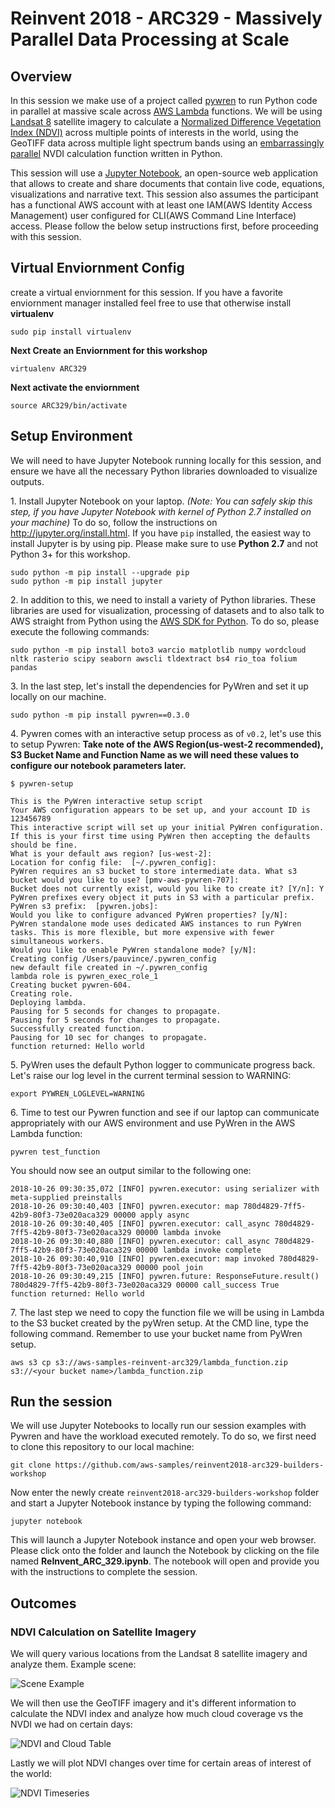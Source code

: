 # Reinvent 2018 - ARC329 - Massively Parallel Data Processing at Scale

## Overview

In this session we make use of a project called [pywren](http://pywren.io/) to run Python code in parallel at massive scale across [AWS Lambda](https://aws.amazon.com/lambda/) functions. We will be using [Landsat 8](https://aws.amazon.com/public-datasets/landsat/) satellite imagery to calculate a [Normalized Difference Vegetation Index (NDVI)](https://en.wikipedia.org/wiki/Normalized_Difference_Vegetation_Index) across multiple points of interests in the world, using the GeoTIFF data across multiple light spectrum bands using an [embarrassingly parallel](https://en.wikipedia.org/wiki/Embarrassingly_parallel) NVDI calculation function written in Python.


This session will use a [Jupyter Notebook](http://jupyter.org/), an open-source web application that allows to create and share documents that contain live code, equations, visualizations and narrative text. This session also assumes the participant has a functional AWS account with at least one IAM(AWS Identity Access Management) user configured for CLI(AWS Command Line Interface) access.
 Please follow the below setup instructions first, before proceeding with this session.
## Virtual Enviornment Config
create a virtual enviornment for this session.  If you have a favorite enviornment manager installed feel free to use that otherwise install **virtualenv**
```
sudo pip install virtualenv
```
**Next Create an Enviornment for this workshop**
```
virtualenv ARC329
```

**Next activate the enviornment**

```
source ARC329/bin/activate
```



## Setup Environment

 We will need to have Jupyter Notebook running locally for this session, and ensure we have all the necessary Python libraries downloaded to visualize outputs.

1\. Install Jupyter Notebook on your laptop. _(Note: You can safely skip this step, if you have Jupyter Notebook with kernel of Python 2.7 installed on your machine)_ To do so, follow the instructions on <http://jupyter.org/install.html>. If you have `pip` installed, the easiest way to install Jupyter is by using pip. Please make sure to use **Python 2.7** and not Python 3+ for this workshop.

```
sudo python -m pip install --upgrade pip
sudo python -m pip install jupyter
```

2\. In addition to this, we need to install a variety of Python libraries. These libraries are used for visualization, processing of datasets and to also talk to AWS straight from Python using the [AWS SDK for Python](https://aws.amazon.com/sdk-for-python/). To do so, please execute the following commands:

```
sudo python -m pip install boto3 warcio matplotlib numpy wordcloud nltk rasterio scipy seaborn awscli tldextract bs4 rio_toa folium pandas
```

3\. In the last step, let's install the dependencies for PyWren and set it up locally on our machine.

```
sudo python -m pip install pywren==0.3.0
```

4\. Pywren comes with an interactive setup process as of `v0.2`, let's use this to setup Pywren: **Take note of the AWS Region(us-west-2 recommended), S3 Bucket Name and Function Name as we will need these values to configure our notebook parameters later.**

```
$ pywren-setup

This is the PyWren interactive setup script
Your AWS configuration appears to be set up, and your account ID is 123456789
This interactive script will set up your initial PyWren configuration.
If this is your first time using PyWren then accepting the defaults should be fine.
What is your default aws region? [us-west-2]:
Location for config file:  [~/.pywren_config]:
PyWren requires an s3 bucket to store intermediate data. What s3 bucket would you like to use? [pmv-aws-pywren-707]:
Bucket does not currently exist, would you like to create it? [Y/n]: Y
PyWren prefixes every object it puts in S3 with a particular prefix.
PyWren s3 prefix:  [pywren.jobs]:
Would you like to configure advanced PyWren properties? [y/N]:
PyWren standalone mode uses dedicated AWS instances to run PyWren tasks. This is more flexible, but more expensive with fewer simultaneous workers.
Would you like to enable PyWren standalone mode? [y/N]:
Creating config /Users/pauvince/.pywren_config
new default file created in ~/.pywren_config
lambda role is pywren_exec_role_1
Creating bucket pywren-604.
Creating role.
Deploying lambda.
Pausing for 5 seconds for changes to propagate.
Pausing for 5 seconds for changes to propagate.
Successfully created function.
Pausing for 10 sec for changes to propagate.
function returned: Hello world
```

5\. PyWren uses the default Python logger to communicate progress back. Let's raise our log level in the current terminal session to WARNING:

```
export PYWREN_LOGLEVEL=WARNING
```

6\. Time to test our Pywren function and see if our laptop can communicate appropriately with our AWS environment and use PyWren in the AWS Lambda function:

```
pywren test_function
```

You should now see an output similar to the following one:

```
2018-10-26 09:30:35,072 [INFO] pywren.executor: using serializer with meta-supplied preinstalls
2018-10-26 09:30:40,403 [INFO] pywren.executor: map 780d4829-7ff5-42b9-80f3-73e020aca329 00000 apply async
2018-10-26 09:30:40,405 [INFO] pywren.executor: call_async 780d4829-7ff5-42b9-80f3-73e020aca329 00000 lambda invoke
2018-10-26 09:30:40,880 [INFO] pywren.executor: call_async 780d4829-7ff5-42b9-80f3-73e020aca329 00000 lambda invoke complete
2018-10-26 09:30:40,910 [INFO] pywren.executor: map invoked 780d4829-7ff5-42b9-80f3-73e020aca329 00000 pool join
2018-10-26 09:30:49,215 [INFO] pywren.future: ResponseFuture.result() 780d4829-7ff5-42b9-80f3-73e020aca329 00000 call_success True
function returned: Hello world

```
7\. The last step we need to copy the function file we will be using in Lambda to the S3 bucket created by the pyWren setup.  At the CMD line, type the following command.  Remember to use your bucket name from PyWren setup.
```
aws s3 cp s3://aws-samples-reinvent-arc329/lambda_function.zip s3://<your bucket name>/lambda_function.zip
```

## Run the session

We will use Jupyter Notebooks to locally run our session examples with Pywren and have the workload executed remotely. To do so, we first need to clone this repository to our local machine:

```
git clone https://github.com/aws-samples/reinvent2018-arc329-builders-workshop
```

Now enter the newly create `reinvent2018-arc329-builders-workshop` folder and start a Jupyter Notebook instance by typing the following command:

```
jupyter notebook
```

This will launch a Jupyter Notebook instance and open your web browser.  Please click onto the folder and launch the  Notebook by clicking on the file named **ReInvent_ARC_329.ipynb**. The notebook will open and provide you with the instructions to complete the session.

## Outcomes

### NDVI Calculation on Satellite Imagery

We will query various locations from the Landsat 8 satellite imagery and analyze them. Example scene:

![Scene Example](napa.jpg)

We will then use the GeoTIFF imagery and it's different information to calculate the NDVI index and analyze how much cloud coverage vs the NVDI we had on certain days:

![NDVI and Cloud Table](TABLE.png)

Lastly we will plot NDVI changes over time for certain areas of interest of the world:

![NDVI Timeseries](PLOT.png)
